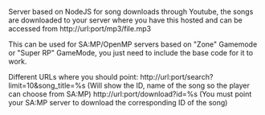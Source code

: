 Server based on NodeJS for song downloads through Youtube, the songs are downloaded to your server where you have this hosted and can be accessed from http://url:port/mp3/file.mp3

This can be used for SA:MP/OpenMP servers based on "Zone" Gamemode or "Super RP" GameMode, you just need to include the base code for it to work.


Different URLs where you should point:
http://url:port/search?limit=10&song_title=%s (Will show the ID, name of the song so the player can choose from SA:MP)
http://url:port/download?id=%s (You must point your SA:MP server to download the corresponding ID of the song)
